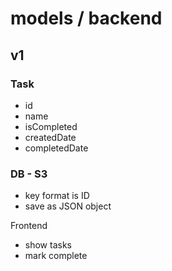 # models / backend
## v1
### Task
- id
- name
- isCompleted
- createdDate
- completedDate

### DB - S3
- key format is ID
- save as JSON object

Frontend
- show tasks
- mark complete